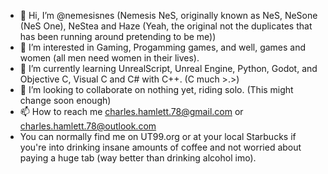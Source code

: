 - 👋 Hi, I’m @nemesisnes (Nemesis NeS, originally known as NeS, NeSone (NeS One), NeStea and Haze (Yeah, the original not the duplicates that has been running around pretending to be me))
- 👀 I’m interested in Gaming, Progamming games, and well, games and women (all men need women in their lives).
- 🌱 I’m currently learning UnrealScript, Unreal Engine, Python, Godot, and Objective C, Visual C and C# with C++. (C much >.>)
- 💞️ I’m looking to collaborate on nothing yet, riding solo. (This might change soon enough)
- 📫 How to reach me charles.hamlett.78@gmail.com or charles.hamlett.78@outlook.com
- You can normally find me on UT99.org or at your local Starbucks if you're into drinking insane amounts of coffee and not worried about paying a huge tab (way better than drinking alcohol imo). 

<!---
nemesisnes/nemesisnes is a ✨ special ✨ repository because its `README.md` (this file) appears on your GitHub profile.
You can click the Preview link to take a look at your changes.
--->
